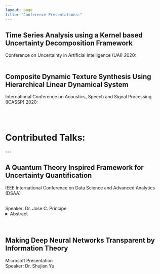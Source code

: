 ```yaml
---
layout: page
title: "Conference Presentations:"
---
```


Time Series Analysis using a Kernel based Uncertainty Decomposition Framework
---
Conference on Uncertainty in Artificial Intelligence (UAI) 2020:
<br />
<br />

Composite Dynamic Texture Synthesis Using Hierarchical Linear Dynamical System
---
International Conference on Acoustics, Speech and Signal Processing (ICASSP) 2020: 

<br />
<br />

<h1>Contributed Talks:</h1>
---

A Quantum Theory Inspired Framework for Uncertainty Quantification
---
IEEE International Conference on Data Science and Advanced Analytics (DSAA)

<br />
Speaker: Dr. Jose C. Principe
<details>
<summary> Abstract </summary>
<br>
This talk presents our current goal of developing operators inspired by quantum theory to quantify uncertainty in time series and train adaptive models for machine learning. The basic observation is that data projected to a Reproducing Kernel Hilbert Space (RKHS) are functions that obey the properties of a potential field. Therefore, one can directly apply the Schrodinger equation to the projected data and interpret its Hermite expansion in terms of modes over the space of samples that express multi scale uncertainty. This methodology can be used to quantify signal properties and can also lead to methodologies to train signal processing models. We will exemplify the theory with some preliminary results.
</details>

<br />
<br />

Making Deep Neural Networks Transparent by Information Theory
---
Microsoft Presentation
<br />
Speaker: Dr. Shujian Yu
 

